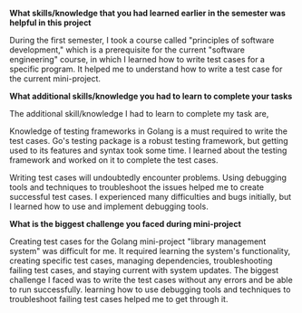 **What skills/knowledge that you had learned earlier in the semester was helpful in this project**

During the first semester, I took a course called "principles of software development," which is a prerequisite for the current "software engineering" course, in which I learned how to write test cases for a specific program. It helped me to understand how to write a test case for the current mini-project.

**What additional skills/knowledge you had to learn to complete your tasks**

The additional skill/knowledge I had to learn to complete my task are,

Knowledge of testing frameworks in Golang is a must required to write the test cases. Go's testing package is a robust testing framework, but getting used to its features and syntax took some time. I learned about the testing framework and worked on it to complete the test cases.

Writing test cases will undoubtedly encounter problems. Using debugging tools and techniques to troubleshoot the issues helped me to create successful test cases. I experienced many difficulties and bugs initially, but I learned how to use and implement debugging tools.

**What is the biggest challenge you faced during mini-project**

Creating test cases for the Golang mini-project "library management system" was difficult for me. It required learning the system's functionality, creating specific test cases, managing dependencies, troubleshooting failing test cases, and staying current with system updates. 
The biggest challenge I faced was to write the test cases without any errors and be able to run successfully. learning how to use debugging tools and techniques to troubleshoot failing test cases helped me to get through it.
